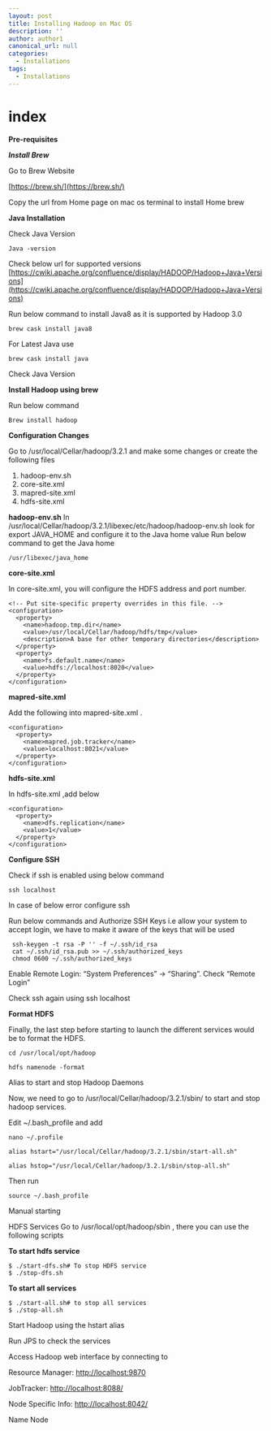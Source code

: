 ```yaml
---
layout: post
title: Installing Hadoop on Mac OS
description: ''
author: author1
canonical_url: null
categories:
  - Installations
tags:
  - Installations
---
```


# index

**Pre-requisites**

_**Install Brew**_

Go to Brew Website

[https://brew.sh/](https://brew.sh/)

Copy the url from Home page on mac os terminal to install Home brew

**Java Installation**

Check Java Version

```text
Java -version
```

Check below url for supported versions [https://cwiki.apache.org/confluence/display/HADOOP/Hadoop+Java+Versions](https://cwiki.apache.org/confluence/display/HADOOP/Hadoop+Java+Versions)

 Run below command to install Java8 as it is supported by Hadoop 3.0

```text
brew cask install java8
```

 For Latest Java use

```text
brew cask install java
```

Check Java Version 

**Install Hadoop using brew**

Run below command

```text
Brew install hadoop
```

**Configuration Changes**

Go to /usr/local/Cellar/hadoop/3.2.1 and make some changes or create the following files

1. hadoop-env.sh
2. core-site.xml
3. mapred-site.xml
4. hdfs-site.xml

**hadoop-env.sh** In /usr/local/Cellar/hadoop/3.2.1/libexec/etc/hadoop/hadoop-env.sh look for export JAVA\_HOME and configure it to the Java home value Run below command to get the Java home

```text
/usr/libexec/java_home
```

**core-site.xml**

In core-site.xml, you will configure the HDFS address and port number.

```text
<!-- Put site-specific property overrides in this file. -->
<configuration>
  <property>
    <name>hadoop.tmp.dir</name>
    <value>/usr/local/Cellar/hadoop/hdfs/tmp</value>
    <description>A base for other temporary directories</description>             
  </property>
  <property>
    <name>fs.default.name</name>
    <value>hdfs://localhost:8020</value>
  </property>
</configuration>
```

**mapred-site.xml**

Add the following into mapred-site.xml .

```text
<configuration>
  <property>
    <name>mapred.job.tracker</name>
    <value>localhost:8021</value>
  </property>
</configuration>
```

**hdfs-site.xml**

In hdfs-site.xml ,add below

```text
<configuration>
  <property>
    <name>dfs.replication</name>
    <value>1</value>
  </property>
</configuration>
```

**Configure SSH**

Check if ssh is enabled using below command

```text
ssh localhost
```

In case of below error configure ssh

Run below commands and Authorize SSH Keys i.e allow your system to accept login, we have to make it aware of the keys that will be used

```text
 ssh-keygen -t rsa -P '' -f ~/.ssh/id_rsa
 cat ~/.ssh/id_rsa.pub >> ~/.ssh/authorized_keys
 chmod 0600 ~/.ssh/authorized_keys
```

Enable Remote Login: “System Preferences” -&gt; “Sharing”. Check “Remote Login”

Check ssh again using ssh localhost

**Format HDFS**

Finally, the last step before starting to launch the different services would be to format the HDFS.

```text
cd /usr/local/opt/hadoop

hdfs namenode -format
```

Alias to start and stop Hadoop Daemons

Now, we need to go to /usr/local/Cellar/hadoop/3.2.1/sbin/ to start and stop hadoop services.

Edit ~/.bash\_profile and add

```text
nano ~/.profile

alias hstart="/usr/local/Cellar/hadoop/3.2.1/sbin/start-all.sh"

alias hstop="/usr/local/Cellar/hadoop/3.2.1/sbin/stop-all.sh"
```

Then run

```text
source ~/.bash_profile
```

Manual starting

HDFS Services Go to /usr/local/opt/hadoop/sbin , there you can use the following scripts

**To start hdfs service**

```text
$ ./start-dfs.sh# To stop HDFS service
$ ./stop-dfs.sh
```

**To start all services**

```text
$ ./start-all.sh# to stop all services
$ ./stop-all.sh
```

Start Hadoop using the hstart alias 

Run JPS to check the services

Access Hadoop web interface by connecting to

Resource Manager: [http://localhost:9870](http://localhost:9870)

JobTracker: [http://localhost:8088/](http://localhost:8088/)

Node Specific Info: [http://localhost:8042/](http://localhost:8042/)

Name Node

